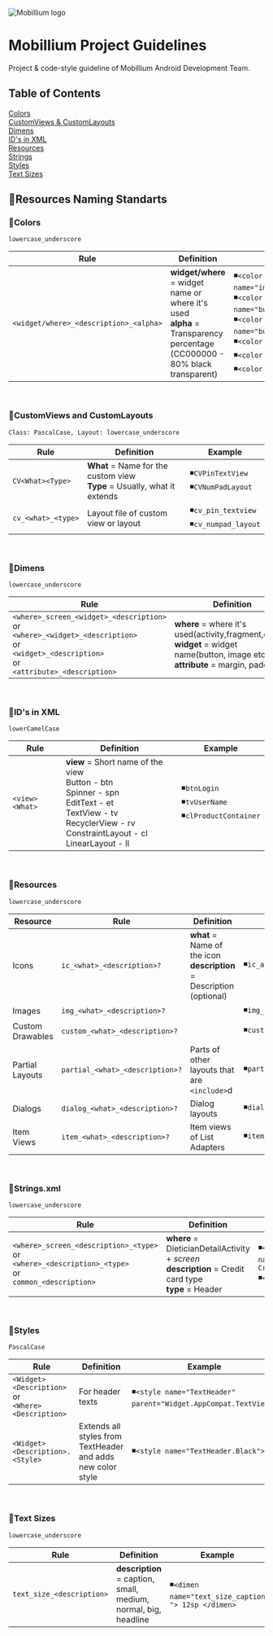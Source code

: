 ![Mobillium logo](http://mobillium.com/assets/images/logo.png)
# Mobillium Project Guidelines

Project & code-style guideline of Mobillium Android Development Team.

## Table of Contents

[Colors](#colors) <br>
[CustomViews & CustomLayouts](#customviews-and-customlayouts) <br>
[Dimens](#dimens) <br>
[ID's in XML](#ids-in-xml) <br>
[Resources](#resources) <br>
[Strings](#stringsxml) <br>
[Styles](#styles) <br>
[Text Sizes](#text-sizes) <br>

## 📃Resources Naming Standarts

### 🔸Colors

    lowercase_underscore

| Rule | Definition | Example
|--|--|--|
| `<widget/where>_<description>_<alpha>`| **widget/where** =  widget name or where it's used <br> **alpha** = Transparency percentage (CC000000 - 80% black transparent)| ◾`<color name="image_logo_tint">@color/mobillium_blue</color>` <br> ◾`<color name="button_primary">@color/pistachio</color>`<br> ◾`<color name="button_inactive">@color/iron_80</color>`<br> ◾`<color name="mobillium_blue">#4b7bec</color>`<br> ◾`<color name="pistachio">#93c572</color>`<br> ◾`<color name="iron_80">#CC48494B</color>`

<br>

### 🔸CustomViews and CustomLayouts

    Class: PascalCase, Layout: lowercase_underscore

| Rule | Definition | Example
|--|--|--|
| `CV<What><Type>` | **What** = Name for the custom view <br> **Type** = Usually, what it extends | ◾`CVPinTextView`<br> ◾`CVNumPadLayout` |
| `cv_<what>_<type>` | Layout file of custom view or layout | ◾`cv_pin_textview` <br> ◾`cv_numpad_layout` |

<br>

### 🔸Dimens

    lowercase_underscore
| Rule | Definition | Example
|--|--|--|
| `<where>_screen_<widget>_<description>` <br> or <br> `<where>_<widget>_<description>` <br> or <br>`<widget>_<description>` <br> or <br> `<attribute>_<description>` | **where** =  where it's used(activity,fragment,dialog) <br> **widget** = widget name(button, image etc) <br> **attribute** = margin, padding | ◾`<dimen name="user_detail_screen_cardview_radius">4dp</dimen>`  <br> ◾`<dimen name="dialog_icon_height">16dp</dimen>` <br> ◾`<dimen name="image_width">120dp</dimen>` <br> ◾`<dimen name="margin_medium">16dp</dimen>`|

<br>

### 🔸ID's in XML

    lowerCamelCase

| Rule | Definition | Example
|--|--|--|
| `<view><What>` | **view** = Short name of the view <br> Button - btn <br> Spinner - spn<br> EditText - et <br> TextView - tv <br> RecyclerView - rv <br> ConstraintLayout - cl <br> LinearLayout - ll  | ◾`btnLogin` <br> ◾`tvUserName` <br> ◾`clProductContainer` |

<br>

### 🔸Resources

    lowercase_underscore
| Resource | Rule | Definition | Example
|--|--|--|--|
| Icons | `ic_<what>_<description>?` | **what** = Name of the icon <br> **description** = Description (optional) | ◾`ic_arrow_right`
| Images | `img_<what>_<description>?` |  | ◾`img_profile_placeholder` |
| Custom Drawables| `custom_<what>_<description>?` |  | ◾`custom_button_round`  |
| Partial Layouts | `partial_<what>_<description>?` | Parts of other layouts that are `<include>`d | ◾`partial_stats_container` |
| Dialogs | `dialog_<what>_<description>?` | Dialog layouts | ◾`dialog_change_theme` |
| Item Views | `item_<what>_<description>?` | Item views of List Adapters| ◾`item_bank_account` |

<br>

### 🔸Strings.xml

    lowercase_underscore

| Rule | Definition | Example
|--|--|--|
| `<where>_screen_<description>_<type>` <br> or <br> `<where>_<description>_<type>` <br> or <br> `common_<description>`| **where** = DieticianDetailActivity + *screen* <br> **description** = Credit card type <br> **type** = Header  | ◾`<string name="dietician_detail_screen_credit_card_type_header"> Credit Card Type </string>` <br> ◾`<string name="common_loading">Loading...</string>`|

<br>

### 🔸Styles

    PascalCase

| Rule | Definition | Example
|--|--|--|
| `<Widget><Description>`<br> or <br> `<Where><Description>` | For header texts| ◾`<style name="TextHeader" parent="Widget.AppCompat.TextView">` |
|`<Widget><Description>.<Style>`| Extends all styles from TextHeader and adds new color style | ◾`<style name="TextHeader.Black">` |

<br>

### 🔸Text Sizes

    lowercase_underscore

| Rule | Definition | Example
|--|--|--|
| `text_size_<description>`  | **description** = caption, small, medium, normal, big, headline |  ◾`<dimen name="text_size_caption "> 12sp </dimen>` 

<br>
